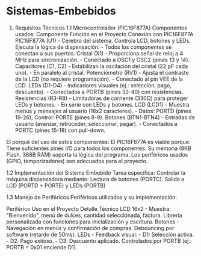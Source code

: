# Sistemas-Embebidos

1. Requisitos Técnicos
1.1 Microcontrolador (PIC16F877A)
Componentes usados:
Componente
Función en el Proyecto
Conexión con PIC16F877A
PIC16F877A (U1) - Cerebro del sistema. Controla LCD, botones y LEDs. Ejecuta la lógica de dispensación. - Todos los componentes se conectan a sus puertos.
Cristal (X1) - Proporciona señal de reloj a 4 MHz para sincronización. - Conectado a OSC1 y OSC2 (pines 13 y 14).
Capacitores (C1, C2) - Estabilizan la oscilación del cristal (22 pF cada uno). - En paralelo al cristal.
Potenciómetro (RV1) - Ajusta el contraste de la LCD (no requiere programación). - Conectado al pin VEE de la LCD.
LEDs (D1-D4) - Indicadores visuales (ej.: selección, pago, descuento). - Conectados a PORTB (pines 33-40) con resistencias.
Resistencias (R3-R8) - Limitadoras de corriente (330Ω) para proteger LEDs y botones. - En serie con LEDs y botones.
LCD (LCD1) - Muestra menús y mensajes al usuario (16x2 caracteres). - Datos: PORTD (pines 19-26); Control: PORTE (pines 8-9).
Botones (BTN1-BTN4) - Entradas de usuario (avanzar, retroceder, seleccionar, pagar). - Conectados a PORTC (pines 15-18) con pull-down.

El porqué del uso de estos componentes:
El PIC16F877A es viable porque: Tiene suficientes pines I/O para todos los componentes. Su memoria (8KB Flash, 368B RAM) soporta la lógica del programa. Los periféricos usados (GPIO, temporizadores) son adecuados para el proyecto.

1.2 Implementación del Sistema Embebido
  Tarea específica:
    Controlar la máquina dispensadora mediante:
    Lectura de botones (PORTC).
    Salida a LCD (PORTD + PORTE) y LEDs (PORTB)

1.3 Manejo de Periféricos
  Periféricos utilizados y su implementación:

Periférico
Uso en el Proyecto
Detalle Técnico
LCD 16x2 - Muestra: "Bienvenido", menú de dulces, cantidad seleccionada, factura.
Librería personalizada con funciones para inicialización y escritura.
Botones - Navegación en menús y confirmación de compras.
Debouncing por software (retardo de 50ms).
LEDs - Feedback visual: - D1: Selección activa. - D2: Pago exitoso. - D3: Descuento aplicado.
Controlados por PORTB (ej.: PORTB = 0x01 enciende D1).

